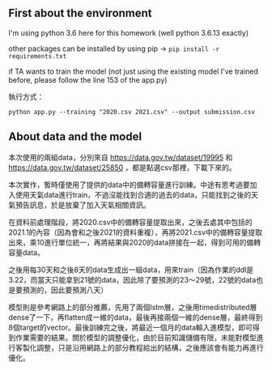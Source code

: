 ## First about the environment

I'm using python 3.6 here for this homework (well python 3.6.13 exactly)

other packages can be installed by using pip $\rightarrow$ `pip install -r requirements.txt` 

if TA wants to train the model (not just using the existing model I've trained before, please follow the line 153 of the app.py)

執行方式：

```shell
python app.py --training "2020.csv 2021.csv" --output submission.csv
```



## About data and the model

本次使用的兩組data，分別來自 https://data.gov.tw/dataset/19995 和 https://data.gov.tw/dataset/25850 ，都是點選csv那裡，下載下來的。

本次實作，暫時僅使用了提供的data中的備轉容量進行訓練。中途有思考過要加入使用天氣data進行train，不過沒能找到合適的過去的data，只能找到之後的天氣預告訊息，於是放棄了加入天氣相關資訊。

在資料前處理階段，將2020.csv中的備轉容量提取出來，之後去處其中包括的2021.1的內容（因為會和之後2021的資料重複），再將2021.csv中的備轉容量提取出來，乘10進行單位統一，再將結果與2020的data拼接在一起，得到可用的備轉容量data。

之後用每30天和之後8天的data生成出一組data，用來train（因為作業的ddl是3.22，而當天只能拿到21號的data，因此除了要預測的23～29號，22號的data也是要預測的，因此要預測八天）

模型則是參考網路上的部分推薦，先用了兩個lstm層，之後用timedistributed層dense了一下，再flatten成一維的data，最後再接兩個一維的dense層，最終得到8個target的vector。最後訓練完之後，將最近一個月的data輸入進模型，即可得到作業需要的結果。關於模型的調整優化，由於目前知識儲備有限，未能對模型進行客製化調整，只是沿用網路上的部分教程給出的結構，之後應該會有能力再進行優化。

